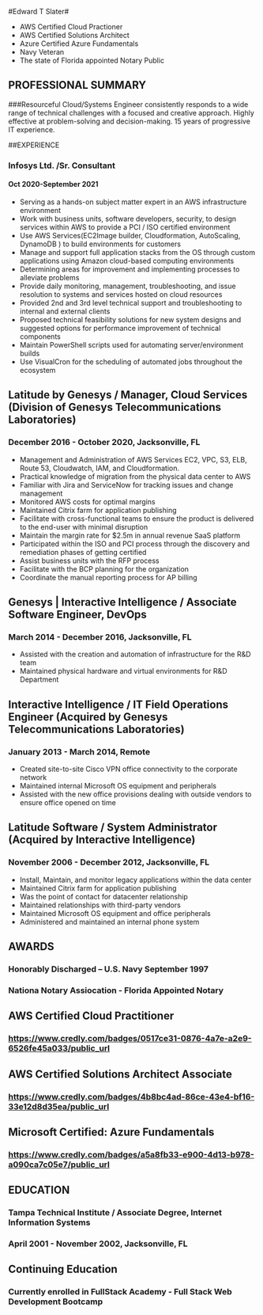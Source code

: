#Edward T Slater#
- AWS Certified Cloud Practioner
- AWS Certified Solutions Architect
- Azure Certified Azure Fundamentals
- Navy Veteran
- The state of Florida appointed Notary Public


## PROFESSIONAL SUMMARY
###Resourceful Cloud/Systems Engineer consistently responds to a wide range of technical challenges with a focused and creative approach. Highly effective at problem-solving and decision-making. 15 years of progressive IT experience.


##EXPERIENCE

### Infosys Ltd. /Sr. Consultant
#### Oct 2020-September 2021

- Serving as a hands-on subject matter expert in an AWS infrastructure environment
- Work with business units, software developers, security, to design services within AWS to provide a PCI / ISO certified environment
- Use  AWS Services(EC2Image builder, Cloudformation, AutoScaling, DynamoDB ) to build environments for customers
- Manage and support full application stacks from the OS through custom applications using Amazon cloud-based computing environments
- Determining areas for improvement and implementing processes to alleviate problems
- Provide daily monitoring, management, troubleshooting, and issue resolution to systems and services hosted on cloud resources
- Provided 2nd and 3rd level technical support and troubleshooting to internal and external clients
- Proposed technical feasibility solutions for new system designs and suggested options for performance improvement of technical components
- Maintain PowerShell scripts used for automating server/environment builds
- Use VisualCron for the scheduling of automated jobs throughout the ecosystem

## Latitude by Genesys  / Manager, Cloud Services (Division of Genesys Telecommunications Laboratories)
### December 2016 - October 2020, Jacksonville, FL
- Management and Administration of AWS Services EC2, VPC, S3, ELB, Route 53, Cloudwatch, IAM, and Cloudformation.
- Practical knowledge of migration from the physical data center to AWS
- Familiar with Jira and ServiceNow for tracking issues and change management
- Monitored AWS costs for optimal margins
- Maintained Citrix farm for application publishing
- Facilitate with cross-functional teams to ensure the product is delivered to the end-user with minimal disruption
- Maintain the margin rate for $2.5m in annual revenue SaaS platform
- Participated within the ISO and PCI process through the discovery and remediation phases of getting certified
- Assist business units with the RFP process
- Facilitate with the BCP planning  for the organization
- Coordinate the manual reporting process for AP billing

## Genesys | Interactive Intelligence / Associate Software Engineer, DevOps 
### March 2014 - December 2016, Jacksonville, FL
- Assisted with the creation and automation of infrastructure for the R&D team
- Maintained physical hardware and virtual environments for R&D Department

## Interactive Intelligence / IT Field Operations Engineer (Acquired by Genesys Telecommunications Laboratories)
### January 2013 - March 2014, Remote
- Created site-to-site Cisco VPN office connectivity to the corporate network
- Maintained internal Microsoft OS equipment and peripherals
- Assisted with the new office provisions dealing with outside vendors to ensure office opened on time

## Latitude Software / System Administrator (Acquired by Interactive Intelligence)
### November 2006 - December 2012, Jacksonville, FL
- Install, Maintain, and monitor legacy applications within the data center 
- Maintained Citrix farm for application publishing
- Was the point of contact for datacenter relationship
- Maintained relationships with third-party vendors
- Maintained Microsoft OS equipment and office peripherals
- Administered and maintained an internal phone system

## AWARDS
### Honorably Discharged – U.S. Navy September 1997
### Nationa Notary Assiocation - Florida Appointed Notary  
## AWS Certified Cloud Practitioner
### https://www.credly.com/badges/0517ce31-0876-4a7e-a2e9-6526fe45a033/public_url
## AWS Certified Solutions Architect Associate
### https://www.credly.com/badges/4b8bc4ad-86ce-43e4-bf16-33e12d8d35ea/public_url 
## Microsoft Certified: Azure Fundamentals
### https://www.credly.com/badges/a5a8fb33-e900-4d13-b978-a090ca7c05e7/public_url 
## EDUCATION
### Tampa Technical Institute / Associate Degree, Internet Information Systems
### April 2001 - November 2002,  Jacksonville, FL

 
 
## Continuing Education
 
### Currently enrolled in FullStack Academy - Full Stack Web Development Bootcamp
 


